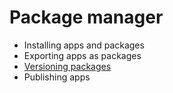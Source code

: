 # Package manager

- Installing apps and packages
- Exporting apps as packages
- [Versioning packages](Versioning/index.md)
- Publishing apps

